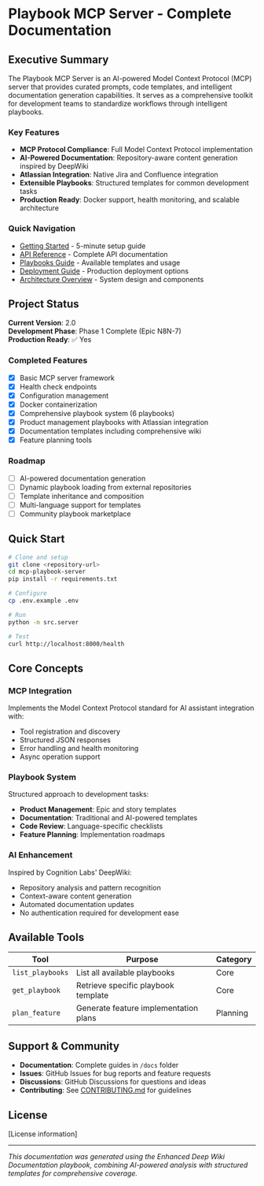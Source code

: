 # Playbook MCP Server - Complete Documentation

## Executive Summary

The Playbook MCP Server is an AI-powered Model Context Protocol (MCP) server that provides curated prompts, code templates, and intelligent documentation generation capabilities. It serves as a comprehensive toolkit for development teams to standardize workflows through intelligent playbooks.

### Key Features
- **MCP Protocol Compliance**: Full Model Context Protocol implementation
- **AI-Powered Documentation**: Repository-aware content generation inspired by DeepWiki
- **Atlassian Integration**: Native Jira and Confluence integration
- **Extensible Playbooks**: Structured templates for common development tasks
- **Production Ready**: Docker support, health monitoring, and scalable architecture

### Quick Navigation
- [Getting Started](./guides/quick-start.md) - 5-minute setup guide
- [API Reference](./guides/api-reference.md) - Complete API documentation
- [Playbooks Guide](./guides/playbooks.md) - Available templates and usage
- [Deployment Guide](./operations/deployment.md) - Production deployment options
- [Architecture Overview](./overview/architecture.md) - System design and components

## Project Status

**Current Version**: 2.0  
**Development Phase**: Phase 1 Complete (Epic N8N-7)  
**Production Ready**: ✅ Yes

### Completed Features
- [x] Basic MCP server framework
- [x] Health check endpoints  
- [x] Configuration management
- [x] Docker containerization
- [x] Comprehensive playbook system (6 playbooks)
- [x] Product management playbooks with Atlassian integration
- [x] Documentation templates including comprehensive wiki
- [x] Feature planning tools

### Roadmap
- [ ] AI-powered documentation generation
- [ ] Dynamic playbook loading from external repositories
- [ ] Template inheritance and composition
- [ ] Multi-language support for templates
- [ ] Community playbook marketplace

## Quick Start

```bash
# Clone and setup
git clone <repository-url>
cd mcp-playbook-server
pip install -r requirements.txt

# Configure
cp .env.example .env

# Run
python -m src.server

# Test
curl http://localhost:8000/health
```

## Core Concepts

### MCP Integration
Implements the Model Context Protocol standard for AI assistant integration with:
- Tool registration and discovery
- Structured JSON responses
- Error handling and health monitoring
- Async operation support

### Playbook System
Structured approach to development tasks:
- **Product Management**: Epic and story templates
- **Documentation**: Traditional and AI-powered templates
- **Code Review**: Language-specific checklists
- **Feature Planning**: Implementation roadmaps

### AI Enhancement
Inspired by Cognition Labs' DeepWiki:
- Repository analysis and pattern recognition
- Context-aware content generation
- Automated documentation updates
- No authentication required for development ease

## Available Tools

| Tool | Purpose | Category |
|------|---------|----------|
| `list_playbooks` | List all available playbooks | Core |
| `get_playbook` | Retrieve specific playbook template | Core |
| `plan_feature` | Generate feature implementation plans | Planning |

## Support & Community

- **Documentation**: Complete guides in `/docs` folder
- **Issues**: GitHub Issues for bug reports and feature requests
- **Discussions**: GitHub Discussions for questions and ideas
- **Contributing**: See [CONTRIBUTING.md](./CONTRIBUTING.md) for guidelines

## License

[License information]

---

*This documentation was generated using the Enhanced Deep Wiki Documentation playbook, combining AI-powered analysis with structured templates for comprehensive coverage.*